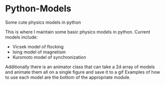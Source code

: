 # Python-Models
Some cute physics models in python

This is where I maintain some basic physics models in python.
Current models include:
- Vicsek model of flocking
- Ising model of magnetism
- Kuromoto model of synchronization
 
Additionally there is an animator class that can take a 2d array of models and animate them all on a single figure and save it to a gif
Examples of how to use each model are the bottom of the appropriate module.
